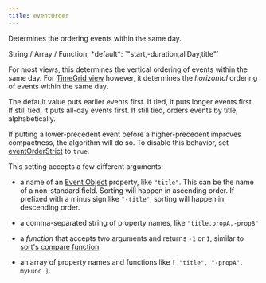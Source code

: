 ```yaml
---
title: eventOrder
---
```


Determines the ordering events within the same day.

<div class='spec' markdown='1'>
String / Array / Function, *default*: `"start,-duration,allDay,title"`
</div>

For most views, this determines the vertical ordering of events within the same day. For [TimeGrid view](timegrid-view) however, it determines the *horizontal* ordering of events within the same day.

The default value puts earlier events first. If tied, it puts longer events first. If still tied, it puts all-day events first. If still tied, orders events by title, alphabetically.

If putting a lower-precedent event before a higher-precedent improves compactness, the algorithm will do so. To disable this behavior, set [eventOrderStrict](eventOrderStrict) to `true`.

This setting accepts a few different arguments:

- a name of an [Event Object](event-object) property, like `"title"`.
  This can be the name of a non-standard field.
  Sorting will happen in ascending order.
  If prefixed with a minus sign like `"-title"`, sorting will happen in descending order.

- a comma-separated string of property names, like `"title,propA,-propB"`

- a *function* that accepts two arguments and returns `-1` or `1`, similar to
  [sort's compare function](https://developer.mozilla.org/en-US/docs/Web/JavaScript/Reference/Global_Objects/Array/sort).

- an array of property names and functions
  like `[ "title", "-propA", myFunc ]`.

